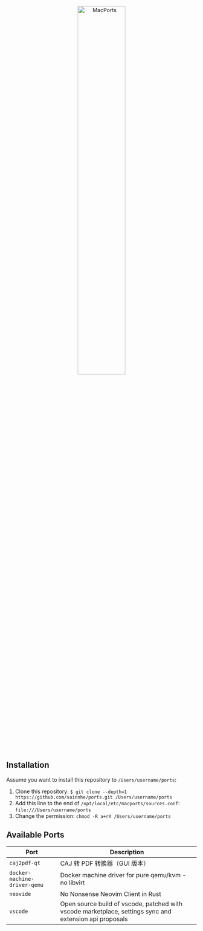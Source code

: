 <p align="center">
  <a href="#installation">
    <img src="https://gitlab.com/sainnhe/img/-/raw/master/logo-macports.png" alt="MacPorts" width="50%" height="50%">
  </a>
  <br><br>
</p>

## Installation

Assume you want to install this repository to `/Users/username/ports`:

1. Clone this repository: `$ git clone --depth=1 https://github.com/sainnhe/ports.git /Users/username/ports`
2. Add this line to the end of `/opt/local/etc/macports/sources.conf`: `file:///Users/username/ports`
3. Change the permission: `chmod -R a+rX /Users/username/ports`

## Available Ports

| Port                         | Description                                                                                             |
| ---------------------------- | ------------------------------------------------------------------------------------------------------- |
| `caj2pdf-qt`                 | CAJ 转 PDF 转换器（GUI 版本）                                                                           |
| `docker-machine-driver-qemu` | Docker machine driver for pure qemu/kvm - no libvirt                                                    |
| `neovide`                    | No Nonsense Neovim Client in Rust                                                                       |
| `vscode`                     | Open source build of vscode, patched with vscode marketplace, settings sync and extension api proposals |
